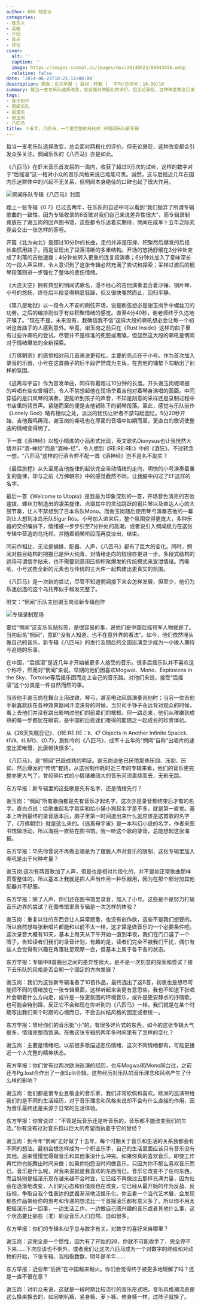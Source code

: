 ```yaml
---
author: 666 钱恋水
categories:
- 音乐人
- 品碟
- 介绍
- 音乐
- 评论
cover:
  alt: ''
  caption: ''
  image: https://images.soomal.cc/images/doc/20140623/00043550.webp
  relative: false
date: '2014-06-23T18:25:11+08:00'
description: 源自：东方早报 | 版权：转载 |  平均/总评分：10.00/10
summary: 每当一支老乐队选择改变，总会面对两极化的评价。但无论褒贬，这种改变都会引发众多关注。惘闻乐队的《八匹马》亦是如此。《八匹马》在虾米音乐首发后的一周内，收获了超过9万次的试听，这样的数字对于“后摇滚”这一相对小众的音乐风格来说已难能可贵……
tags:
- 音乐创作
- 惘闻乐队
- 摇滚乐
- 谢玉岗
- 八匹马
title: 十五年，八匹马，一个更完整的乌托邦 评惘闻乐队新专辑
---
```


每当一支老乐队选择改变，总会面对两极化的评价。但无论褒贬，这种改变都会引发众多关注。惘闻乐队的《八匹马》亦是如此。

《八匹马》在虾米音乐首发后的一周内，收获了超过9万次的试听，这样的数字对于“后摇滚”这一相对小众的音乐风格来说已难能可贵。诚然，这与后摇近几年在国内乐迷群体中的兴起不无关系，但惘闻本身绝佳的口碑也起了很大作用。

![惘闻乐队专辑《八匹马》封面](https://images.soomal.cc/images/doc/20140623/00043548.webp)





距上一张专辑《0.7》已过去两年，在乐队的自述中可以看到“我们抛弃了所谓专辑歌曲的一致性，因为专辑收录的8首歌对我们自己来说差异性很大”，而专辑录制竟放在了谢玉岗的回声图书馆，这些都令乐迷着实期待，惘闻在成军十五年之际究竟会交出一张怎样的答卷。

开篇《北方向北》是超过10分钟的长曲，走的并非是压抑、积聚然后爆发的后摇长曲惯用路子，而是呈现出了段落清晰的多重结构。开场的悠扬舒缓在3分钟处变成了利落的吉他速拨；4分钟处转入更重的连复段演奏；6分钟处加入了意味深长的一段人声采样，令人意识到了这张专辑必然充满了尝试和探索；采样过渡后的钢琴段落则进一步强化了整体的悲伤情绪。

《大连天空》拥有典型的惘闻式歌名，漫不经心的吉他演奏混合着沙锤、钢片琴、小号的悠扬，终在后半段变得稍显狂躁，但又很快戛然而止，回归平静。

《第八层地狱》以一段令人不安的刷弦开场，说是刷弦想必是谢玉岗手中螺丝刀的功劳。之后的编排则似乎有些积聚情绪的感觉。直至4分40秒，谢老师终于久违地开嗓了。“现在不是，未来没有，我确信我不信”这样大段的嘶吼想必会让每一个初听这首曲子的人感到意外。毕竟，谢玉岗之前只在《Rust Inside》这样的曲子里有过些许嘶吼的尝试。尽管并不是标准的死腔或黑嗓，但显然这大段的嘶吼是惘闻对于情绪爆发的全新探索。

《万佛朝宗》的感觉相对前几首来说更轻松，主要的亮点在于小号。作为首次加入录音的乐器，小号在这首曲子的后半段俨然成为主角，在吉他的铺垫下勾勒出了别样的氛围。

《逃离母宇宙》作为首发单曲，同样有着超过10分钟的长度。开头谢玉岗呢喃般的吟唱有些似曾相识，令人不禁想起他在现场举着吉他对着琴身演唱的画面。中间穿插的是口风琴的演奏，更能听到孩子的声音，不知是刻意的采样还是录制过程中书店里的背景声。紧随而至的便是吉他铺陈下的钢琴段落。至此，感觉与乐队前作《Lonely God》略有相似之处，淡淡的忧伤让听者不禁勾起回忆。5分20秒开始，吉他轰鸣再现，谢玉岗的嘶吼也在厚密的音墙中如期而至，更直白的歌词使整曲的情绪变得明了。

下一首《酒神经》以短小精炼的小品形式出现，英文歌名Dionysus也让我恍然大悟并非“酒-神经”而是“酒神-经”，令人想到《RE:RE:RE:》中的《酒狂》。不过转念一想，“八匹马”这样的行酒令若不配一首《酒神经》岂不是名不副实？

《最后旅程》从头至尾吉他旋律的起伏完全带动情绪的走向，明快的小号演奏着重复的旋律，却与之前《万佛朝宗》中的感觉截然不同，让我脑中闪过了EF这样的名字。

最后一首《Welcome to Utopia》是我最为印象深刻的一首，开场音色清亮的吉他速拨、螺丝刀制造出的凄美旋律、点缀其中的灵动跳跃的钢片琴以及直达人心的大鼓节奏，让人不禁想到了日本乐队Mono。而谢玉岗随后使用琴弓演奏吉他的一幕则让人想到冰岛乐队Sigur Rós。小号加入进来后，整个氛围变得更庞大，多种乐器的交织编排下，情绪被一步步引至7分钟处的高潮，或者说引入惘闻极力在这张专辑中营造的乌托邦，并随着钢琴桥段而再度淡出，结束。

同前作相比，无论是编排、配器、人声，《八匹马》都有了巨大的变化。同时，惘闻对曲目结构的把握已是炉火纯青，对情绪走向的梳理亦更进一步。多段式结构的运用可谓信手拈来，也不需要刻意用压抑积聚爆发的传统模式来宣泄情绪。而嘶吼、小号这些全新的元素也与传统的三大件一起构建出更真实的氛围。

《八匹马》是一次新的尝试，尽管不知道惘闻接下来会怎样发展，但至少，他们为乐迷创造的这个乌托邦似乎越发完整了。

附文：“惘闻”乐队主创谢玉岗谈新专辑创作

![专辑录制现场](https://images.soomal.cc/images/doc/20140623/00043549_01.webp)





要给“惘闻”这支乐队贴标签，是很容易的事，说他们是中国后摇领军人物就是了。当初起名“惘闻”，意即“没有人知道，也不在意外界的看法”。如今，他们依然埋头做自己的音乐，新专辑《八匹马》的发行及随后的全国巡演至少成为一小拨人期待与追随的乐事。

在中国，“后摇滚”是近几年才开始被更多人接受的音乐。很多后摇乐队并不喜欢这个称呼，然而对“惘闻”来说，早期的他们因喜欢Mogwai、Mono、Explosions in the Sky、Tortoise等后摇乐团而走上自己的音乐路。对他们来说，接受“后摇滚”这个分类是一件自然而然的事。

当吉他手谢玉岗在舞台上用改锥、琴弓，甚至电动风扇演奏吉他时；当另一位吉他手耿鑫跳跃在各种效果器间汗流浃背的时候，当贝司手铮子永远背对观众的时候，看上去他们并没有跳出影响过他们的前辈们的框框。但一路走来，他们从稚嫩到成熟的每一步都犹在眼前，是中国的后摇迷们难得的能随之一起成长的珍贵体验。

从《28天失眠日记》、《RE:RE:RE：》、《7 Objects in Another Infinite Space》、《Ⅳ》、《L&R》、《0.7》，到如今的《八匹马》，成军十五年的“惘闻”自称“出唱片的速度比窦唯慢，比唐朝快很多”。

《八匹马》，是“惘闻”已趋成熟的明证。谢玉岗说他已厌倦那些压抑、压抑、压抑，然后爆发的“传统”套路。从这张制作耗时近三年的专辑来看，他们的音乐更完整亦更大气了，曾经碎片式的小情绪被阔大的音乐河流裹挟而去，无影无踪。

东方早报：新专辑里的这些歌是先有名字，还是情绪先行？

谢玉岗：“惘闻”所有歌曲都是先有音乐才起名字，这次亦是录音都结束后才有的名字。直白点说：给歌曲起名字其实和给小猫小狗起名字差不多，就是第一直觉。基本上听到最终的录音版本后，脑子里第一时间迸出来什么就应该是这首歌的名字了，《万佛朝宗》就是这么来的。《逃离母宇宙》是一本科幻小说的名字，作者来图书馆做活动，所以海报一直贴在图书馆。我一听这个歌的录音，总能想起这张海报。

东方早报：早先你曾说不再做主唱是为了摆脱人声对音乐的限制，这张专辑里加入嘶吼是出于何种考量？

谢玉岗:这次有两首歌加了人声，但是也是相对片段化的，并不是如正常歌曲那样贯穿整体的。所以基本上我就是把人声当作另一种乐器用，因为在那个部分加其他配器并不舒服。

东方早报：除了人声，你们还在图书馆里录音，加入了小号。这些是不是努力打破音乐边界的尝试？在图书馆里录专辑是一次怎样的体验？

谢玉岗：重复以往的东西会让人异常疲惫，也没有创作欲，这些不是我们想要的。所以自然想每张新唱片都能和以前不太一样，这才算是做音乐的一个必要条件吧。这次录音大概有10天，基本上每天从下午开始一直到半夜，我们在门口竖了一个牌子，告知读者们我们的录音计划，有趣的是，读者们完全不被我们干扰，偶尔有些人会觉得有兴趣在角落驻足观摩一会，但基本上属于各干各的状态。

东方早报：专辑中8首曲目之间的差异性很大，是不是一次刻意的探索和尝试？接下去乐队的风格是否会朝一个固定的方向发展？

谢玉岗：我们为这张新专辑准备了10首作品，最终选出了这8首，初衷也是想尽可能把不同的情绪放在一张专辑里面，这样听起来会更有意思些。我也不知道下张唱片会朝着什么方向走，或许是一张更氛围的环境音乐，或许是更安静点的抒情歌，也可能会特别躁，反正它不会和现在你听到的《八匹马》一样。我们就是在某个时期写出我们某个时期的心境而已，不会去纠结风格的固定或者统一。

东方早报：曾经你们的音乐挺“小”的，有很多碎片式的东西。如今的这张专辑大气很多，情绪完整而饱满。在做这张专辑的两年多时间里有了怎样的变化？

谢玉岗：主要是情绪吧，以前很多歌描述悲伤情绪，这次不同情绪都有，可能更接近一个人完整的精神状态。

东方早报：你们曾有过两次欧洲巡演的经历，也与Mogwai和Mono同台过，之前还与Pg.lost合作出了一张Split合辑。这些经历对乐队的音乐理念和风格产生了什么样的影响？

谢玉岗：他们都是很专业且敬业的音乐家，我们非常钦佩和喜欢。欧洲的巡演带给我们的是不同的生活经历，对于音乐理念和风格来说却不会有什么直接的作用，因为音乐最终还是来源于日常的生活体验。

东方早报：你曾说过：“不管是玩音乐还是听音乐的，音乐都不能改变我们的生活。”你有没有过对音乐抱以巨大的希望而执着于它的曾经？

谢玉岗：到今年“惘闻”正好做了十五年，每个时期关于音乐和生活的关系我都会有不同的想法。最初会想怎样成为一个职业乐手，自己的生活里面应该只有音乐没有其他。后来慢慢觉得做音乐和其他事没什么冲突。如果你真的喜欢音乐，即使工作再忙你也能腾出时间来做；如果你抱怨没时间做音乐，只因为你不那么喜欢音乐而已。音乐是什么呢，对我来说就是我喜欢的东西而已。音乐它改变不了任何东西，而且特别是摇滚乐现在越来越不合时宜，它已经不再像过去那样充满力量，因为社会在逐渐地改变，人们的心态和价值观也在改变，它已经从最开始的作为反战、反歧视，争取自我个性表达的武器渐渐地泛娱乐化。你去看一个当代艺术展，会发现那些作品带给你的思考和传递的想法比一千首摇滚乐都有意义多了。所以你不用太把摇滚乐当一回事，一边生活工作，一边做自己感兴趣的音乐或者其他什么事，这个状态要比那些（准）职业音乐人们自然、自如很多。

东方早报：你们的专辑名似乎总与数字有关。对数字的喜好来自哪里？

谢玉岗：这完全是一个惯性，因为有了开始的28，你就不可能收手了，完全停不下来……下次应该也不例外，或者我们让这次八匹马成为一个对数字的终结和对动物的开始，下张专辑，我掐指数数，明年是羊年……

东方早报：近些年“后摇”在中国越来越火。你们会觉得终于被更多地理解了吗？还是一直不很在意？

谢玉岗：对听众来说，这就是一段时期比较流行的音乐形式吧，音乐风格潮流总是这么换来换去的，如同喇叭裤、紧身裤、萝卜裤、修身裤一样，过阵子就换了。